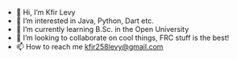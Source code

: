 - 👋 Hi, I’m Kfir Levy
- 👀 I’m interested in Java, Python, Dart etc.
- 🌱 I’m currently learning B.Sc. in the Open University
- 💞️ I’m looking to collaborate on cool things, FRC stuff is the best!
- 📫 How to reach me kfir258levy@gmail.com

<!---
KfirLevy258/KfirLevy258 is a ✨ special ✨ repository because its `README.md` (this file) appears on your GitHub profile.
You can click the Preview link to take a look at your changes.
--->
